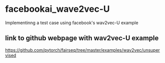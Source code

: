 # facebookai_wave2vec-U
Implementinng a test case using facebook's wav2vec-U example

## link to github webpage with wav2vec-U example
https://github.com/pytorch/fairseq/tree/master/examples/wav2vec/unsupervised
